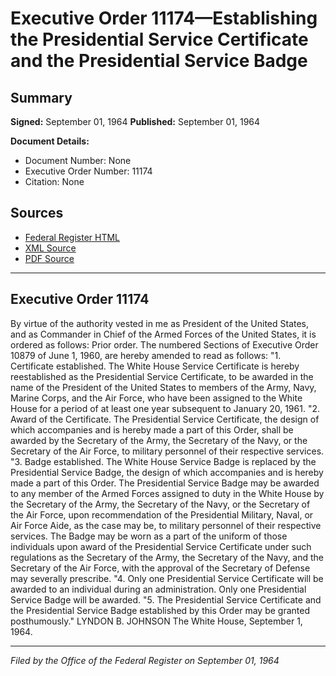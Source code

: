 # Executive Order 11174—Establishing the Presidential Service Certificate and the Presidential Service Badge

## Summary

**Signed:** September 01, 1964
**Published:** September 01, 1964

**Document Details:**
- Document Number: None
- Executive Order Number: 11174
- Citation: None

## Sources
- [Federal Register HTML](https://www.presidency.ucsb.edu/documents/executive-order-11174-establishing-the-presidential-service-certificate-and-the)
- [XML Source](None)
- [PDF Source](None)

---

## Executive Order 11174

By virtue of the authority vested in me as President of the United States, and as Commander in Chief of the Armed Forces of the United States, it is ordered as follows:
Prior order. The numbered Sections of Executive Order 10879 of June 1, 1960, are hereby amended to read as follows:
"1. Certificate established. The White House Service Certificate is hereby reestablished as the Presidential Service Certificate, to be awarded in the name of the President of the United States to members of the Army, Navy, Marine Corps, and the Air Force, who have been assigned to the White House for a period of at least one year subsequent to January 20, 1961.
"2. Award of the Certificate. The Presidential Service Certificate, the design of which accompanies and is hereby made a part of this Order, shall be awarded by the Secretary of the Army, the Secretary of the Navy, or the Secretary of the Air Force, to military personnel of their respective services.
"3. Badge established. The White House Service Badge is replaced by the Presidential Service Badge, the design of which accompanies and is hereby made a part of this Order. The Presidential Service Badge may be awarded to any member of the Armed Forces assigned to duty in the White House by the Secretary of the Army, the Secretary of the Navy, or the Secretary of the Air Force, upon recommendation of the Presidential Military, Naval, or Air Force Aide, as the case may be, to military personnel of their respective services. The Badge may be worn as a part of the uniform of those individuals upon award of the Presidential Service Certificate under such regulations as the Secretary of the Army, the Secretary of the Navy, and the Secretary of the Air Force, with the approval of the Secretary of Defense may severally prescribe.
"4. Only one Presidential Service Certificate will be awarded to an individual during an administration. Only one Presidential Service Badge will be awarded.
"5. The Presidential Service Certificate and the Presidential Service Badge established by this Order may be granted posthumously."
LYNDON B. JOHNSON
The White House,
September 1, 1964.

---

*Filed by the Office of the Federal Register on September 01, 1964*
